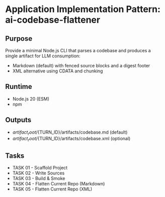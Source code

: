 # Application Implementation Pattern: ai-codebase-flattener

## Purpose
Provide a minimal Node.js CLI that parses a codebase and produces a single artifact for LLM consumption:
- Markdown (default) with fenced source blocks and a digest footer
- XML alternative using CDATA and chunking

## Runtime
- Node.js 20 (ESM)
- npm

## Outputs
- ${artifact_root}/${TURN_ID}/artifacts/codebase.md (default)
- ${artifact_root}/${TURN_ID}/artifacts/codebase.xml (optional)

## Tasks
- TASK 01 - Scaffold Project
- TASK 02 - Write Sources
- TASK 03 - Build & Smoke
- TASK 04 - Flatten Current Repo (Markdown)
- TASK 05 - Flatten Current Repo (XML)
